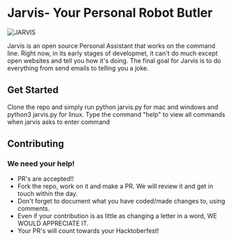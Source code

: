 # Jarvis- Your Personal Robot Butler
![JARVIS](https://github.com/virejdasani/Jarvis/blob/master/res/jarvisimg.jpg?raw=true)

Jarvis is an open source Personal Assistant that works on the command line.
Right now, in its early stages of developmet, it can't do much except open websites and tell you how it's doing.
The final goal for Jarvis is to do everything from send emails to telling you a joke.

## Get Started
Clone the repo and simply run python jarvis.py for mac and windows and
python3 jarvis.py for linux.
Type the command "help" to view all commands when jarvis asks to enter command

## Contributing
### We need your help!
- PR's are accepted!!
- Fork the repo, work on it and make a PR. We will review it and get in touch within the day.
- Don't forget to document what you have coded/made changes to, using comments.
- Even if your contribution is as little as changing a letter in a word, WE WOULD APPRECIATE IT. 
- Your PR's will count towards your Hacktoberfest!
